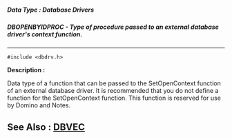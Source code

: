 ##### Data Type : Database Drivers
##### DBOPENBYIDPROC - Type of procedure passed to an external database driver's context function.
---
```
#include <dbdrv.h>
```
**Description :**

Data type of a function that can be passed to the SetOpenContext function of an 
external database driver.  It is recommended that you do not define a function 
for the SetOpenContext function.  This function is reserved for use by Domino 
and Notes.

**See Also :**
[DBVEC](/domino-c-api-docs/reference/Data/DBVEC)
---
